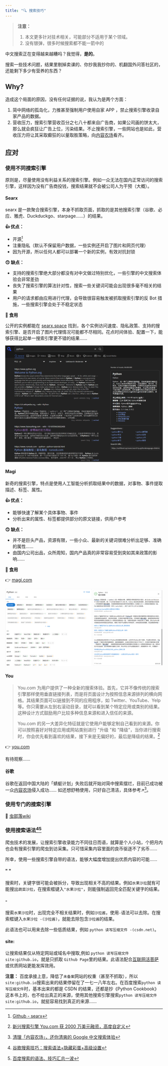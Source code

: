 ```yaml
---
title: "🔍 搜索技巧"
---
```


> **注意：** 
> 1. 本文更多针对技术相关，可能部分不适用于某个领域。
> 2. 没有银弹，很多时候搜索都不能一箭中的

中文搜索正在变得越来越糟吗？我觉得，**是的**。

搜索一些技术问题，结果里剔掉卖课的、你抄我我抄你的、机翻国外问答社区的，还能剩下多少有营养的东西？

## Why?

造成这个局面的原因，没有任何证据的说，我认为是两个方面：
1. 简中网络的孤岛化，力推甚至强制用户使用自家 APP ，禁止搜索引擎收录自家产品的数据。
2. 营收压力，搜索引擎营收百分之七八十都来自广告商，如果公司画的饼太大，那么就会疯狂让广告上位，污染结果。不止搜索引擎，一些网站也是如此，营收压力将让其采取癫狂的以量取胜策略，向[内容农场](notes/surf/内容农场#什么是内容农场)看齐。

## 应对
### 使用不同搜索引擎

原则是，尽量使用没有利益关系的搜索引擎。例如一众无法在国内正常访问的搜索引擎，这样因为没有广告商投钱，搜索结果就不会被公司人为干预（大概）。

#### Searx

searx 是一款聚合搜索引擎，本身不抓取页面，抓取的是其他搜索引擎（谷歌、必应、雅虎、Duckduckgo、starpage……）的结果。

**👍 优点：**

- 开源[^1]
- 注重隐私（默认不保留用户数据，一些实例还开启了图片和网页代理）
- 因为开源，所以任何人都可以部署一个新的实例，有效对抗封锁

**🙃 缺点：**

- 支持的搜索引擎绝大部分都没有对中文做过特别优化，一些引擎的中文搜索体验会非常差劲
- 丧失了搜索引擎的算法针对性，搜索一些关键词可能会出现很多毫不相关的结果
- 用户的请求都由应用进行代理，会导致很容易触发被抓取搜索引擎的反 Bot 措施，一些搜索引擎会处于不稳定状态

**🍥 食用**

公开的实例都能在 [searx.space](https://searx.space/) 找到，各个实例访问速度、隐私政策、支持的搜索引擎、是否开启了图片代理情况可能都不尽相同。花点时间体验、配置一下，能够获得比起单一搜索引擎更不错的结果……

![searx](/notes/surf/img/searx.png)

#### Magi

新奇的搜索引擎，特点是使用人工智能分析抓取结果中的数据，对事物、事件提取描述、标签、属性。

**👍 优点：**

- 能够快速了解某个具体事物、事件
- 分析出来的属性、标签都提供部分的原文链接，供用户参考

**🙃 缺点：**

- 并不是巨头产品，资源有限，一些小众、最新的关键词很难分析出足够、准确的属性……
- 由国内公司出品，众所周知，国内产品真的非常容易受到突如其来政策的影响……

**🍥 食用**

👉 [magi.com](https://magi.com/)

![magi](/notes/surf/img/magi.png)

#### You

>You.com 为用户提供了一种全新的搜索体验。首先，它并不像传统的搜索引擎那样使用垂直链接列表，而是将页面设计为按照信息来源排列的横向网格。其结果页面可以链接到不同的应用程序，如 Twitter、YouTube、Yelp 等。你只需要从左到右滚动目录，就可以看到某个特定应用或类别的结果。这种设计方式鼓励用户比较多种信息来源和进入信任的来源。
>
>You.com 的另一大差异化特征就是它使用户能够定制自己看到的来源。你可以按照喜好对特定应用或网站类别进行 "升级 "和 "降级"，当你进行搜索时，你会优先看到喜欢的结果，接下来是无偏好的，最后是降级的结果。[^2]

👉 [you.com](https://you.com/)

有待观察……

#### 谷歌

谷歌在返回中国大陆的「蜻蜓计划」失败后就开始对简中搜索摆烂，目前已成功被一众[内容农场](notes/surf/内容农场#什么是内容农场)侵入成功……
如还想舒畅使用，只好自己清洁，具体参考↗[^3]。

### 使用专门的搜索引擎

🐛 [虫部落wiki](https://www.chongbuluo.com/forum-98-1.html)

### 使用搜索语法[^4][^5]

爬虫技术的发展，让搜索引擎收录能力不同往日而语，就算是个人小站，个把月内也会有搜索引擎的爬虫到访采集。只可惜采集内容里面的良币驱逐不了劣币……

所幸，使用一些搜索引擎自带的语法，能够大幅度增加提出优质内容的可能……

#### " "
搜索时，关键字很可能会被拆分，导致出现相关不高的结果。例如`水果沙拉`就有可能搜出`蔬菜沙拉`，在搜索框键入`"水果沙拉"`，则能强制返回完全匹配关键字的结果。

#### \-

搜索`水果沙拉`时，出现完全不相关结果时，例如`沙拉酱`，使用`-`语法可以去除。在搜索框键入`水果沙拉 -(沙拉酱)`，就能去除包含`沙拉酱`的结果。

此语法也可以用来去除一些低质结果，例如 `python 读写压缩文件 -(csdn.net)`。

#### site:

让搜索结果仅从特定网站或域名中搜取,例如 `python 读写压缩文件 site:github.io`，就是只抓取 `Github Page`里的结果。此语法配合[互联网活菩萨](notes/surf/互联网活菩萨.md)或优质网站更能发挥效用。

**注意：** 百度承接上意，降低了`未备案`网站的权重（甚至不抓取），所以`site:github.io`搜索出来的结果停留在了一七一八年左右。在百度搜索`python 读写压缩文件`时，基本出来的都是 CSDN 的结果，还都是抄《Python Cookbook》这本书上的，也不给出真正的来源，使用其他搜索引擎搜索`python 读写压缩文件 site:github.io`，就挺容易找到真正的来源……

[^1]: [Github - searx](https://github.com/searx/searx)
[^2]:[新兴搜索引擎 You.com 获 2000 万美元融资，高度自定义](https://www.chongbuluo.com/thread-11208-1-1.html)
[^3]: [清理「内容农场」，还你清爽的 Google 中文搜索体验](https://sspai.com/post/69407)
[^4]:[谷歌搜索技巧：搜索语法+隐藏彩蛋+高级设置](https://www.chongbuluo.com/thread-1796-1-1.html)
[^5]:[百度搜索的语法、技巧汇总一波](https://www.chongbuluo.com/thread-5421-1-1.html)

